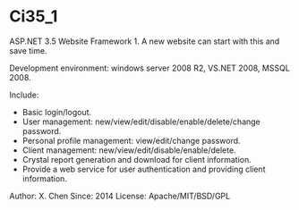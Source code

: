 Ci35_1
======

ASP.NET 3.5 Website Framework 1. A new website can start with this and save time.

Development environment: windows server 2008 R2, VS.NET 2008, MSSQL 2008.

Include:
- Basic login/logout.
- User management: new/view/edit/disable/enable/delete/change password.
- Personal profile management: view/edit/change password.
- Client management: new/view/edit/disable/enable/delete.
- Crystal report generation and download for client information.
- Provide a web service for user authentication and providing client information.

Author:  X. Chen
Since:   2014
License: Apache/MIT/BSD/GPL
